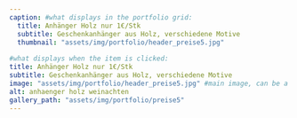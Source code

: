 ```yaml
---
caption: #what displays in the portfolio grid:
  title: Anhänger Holz nur 1€/Stk
  subtitle: Geschenkanhänger aus Holz, verschiedene Motive
  thumbnail: "assets/img/portfolio/header_preise5.jpg"
  
#what displays when the item is clicked:
title: Anhänger Holz nur 1€/Stk
subtitle: Geschenkanhänger aus Holz, verschiedene Motive
image: "assets/img/portfolio/header_preise5.jpg" #main image, can be a link or a file in assets/img/portfolio
alt: anhaenger holz weinachten 
gallery_path: "assets/img/portfolio/preise5"
---
```


